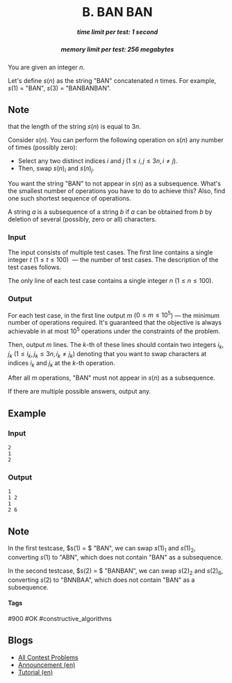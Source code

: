 <h1 style='text-align: center;'> B. BAN BAN</h1>

<h5 style='text-align: center;'>time limit per test: 1 second</h5>
<h5 style='text-align: center;'>memory limit per test: 256 megabytes</h5>

You are given an integer $n$.

Let's define $s(n)$ as the string "BAN" concatenated $n$ times. For example, $s(1)$ = "BAN", $s(3)$ = "BANBANBAN". 
## Note

 that the length of the string $s(n)$ is equal to $3n$.

Consider $s(n)$. You can perform the following operation on $s(n)$ any number of times (possibly zero):

* Select any two distinct indices $i$ and $j$ $(1 \leq i, j \leq 3n, i \ne j)$.
* Then, swap $s(n)_i$ and $s(n)_j$.

You want the string "BAN" to not appear in $s(n)$ as a subsequence. What's the smallest number of operations you have to do to achieve this? Also, find one such shortest sequence of operations.

A string $a$ is a subsequence of a string $b$ if $a$ can be obtained from $b$ by deletion of several (possibly, zero or all) characters.

### Input

The input consists of multiple test cases. The first line contains a single integer $t$ $(1 \leq t \leq 100)$  — the number of test cases. The description of the test cases follows.

The only line of each test case contains a single integer $n$ $(1 \leq n \leq 100)$.

### Output

For each test case, in the first line output $m$ ($0 \le m \le 10^5$) — the minimum number of operations required. It's guaranteed that the objective is always achievable in at most $10^5$ operations under the constraints of the problem. 

Then, output $m$ lines. The $k$-th of these lines should contain two integers $i_k$, $j_k$ $(1\leq i_k, j_k \leq 3n, i_k \ne j_k)$ denoting that you want to swap characters at indices $i_k$ and $j_k$ at the $k$-th operation. 

After all $m$ operations, "BAN" must not appear in $s(n)$ as a subsequence. 

If there are multiple possible answers, output any.

## Example

### Input


```text
2
1
2
```
### Output


```text
1
1 2
1
2 6
```
## Note

In the first testcase, $s(1) = $ "BAN", we can swap $s(1)_1$ and $s(1)_2$, converting $s(1)$ to "ABN", which does not contain "BAN" as a subsequence.

In the second testcase, $s(2) = $ "BANBAN", we can swap $s(2)_2$ and $s(2)_6$, converting $s(2)$ to "BNNBAA", which does not contain "BAN" as a subsequence.



#### Tags 

#900 #OK #constructive_algorithms 

## Blogs
- [All Contest Problems](../Codeforces_Round_832_(Div._2).md)
- [Announcement (en)](../blogs/Announcement_(en).md)
- [Tutorial (en)](../blogs/Tutorial_(en).md)
